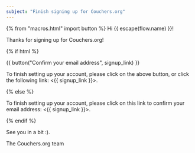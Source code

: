 ```yaml
---
subject: "Finish signing up for Couchers.org"
---
```


{% from "macros.html" import button %}
Hi {{ escape(flow.name) }}!

Thanks for signing up for Couchers.org!

{% if html %}

{{ button("Confirm your email address", signup_link) }}

To finish setting up your account, please click on the above button, or click the following link: <{{ signup_link }}>.

{% else %}

To finish setting up your account, please click on this link to confirm your email address: <{{ signup_link }}>.

{% endif %}

See you in a bit :).

The Couchers.org team
